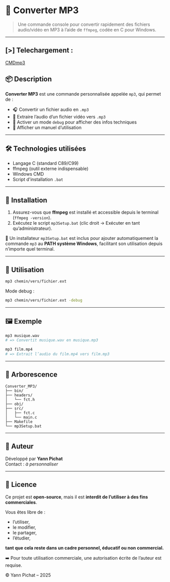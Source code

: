 # 🎵 Converter MP3

> Une commande console pour convertir rapidement des fichiers audio/vidéo en MP3 à l’aide de `ffmpeg`, codée en C pour Windows.

---

## [>]  Telechargement :

[CMDmp3](https://drive.google.com/file/d/1RCoZLyLohY17O72PsQJ1hkWmipZXt_LQ/view?usp=sharing)

## 📦 Description

**Converter MP3** est une commande personnalisée appelée `mp3`, qui permet de :

- 🎧 Convertir un fichier audio en `.mp3`
- 🎥 Extraire l’audio d’un fichier vidéo vers `.mp3`
- 🐞 Activer un mode `debug` pour afficher des infos techniques
- 📘 Afficher un manuel d’utilisation

---

## 🛠️ Technologies utilisées

- Langage C (standard C89/C99)
- ffmpeg (outil externe indispensable)
- Windows CMD
- Script d'installation `.bat`

---

## 🚀 Installation

1. Assurez-vous que **ffmpeg** est installé et accessible depuis le terminal (`ffmpeg -version`).
2. Exécutez le script `mp3Setup.bat` (clic droit → Exécuter en tant qu’administrateur).

💾 Un installateur `mp3Setup.bat` est inclus pour ajouter automatiquement la commande `mp3` au **PATH système Windows**, facilitant son utilisation depuis n’importe quel terminal.

---

## 🧪 Utilisation

```bash
mp3 chemin/vers/fichier.ext
```

Mode debug :

```bash
mp3 chemin/vers/fichier.ext -debug
```

---

## 🖼️ Exemple

```bash
mp3 musique.wav
# => Convertit musique.wav en musique.mp3

mp3 film.mp4
# => Extrait l’audio du film.mp4 vers film.mp3
```

---

## 📂 Arborescence

```
Converter_MP3/
├── bin/
├── headers/
│   └── fct.h
├── obj/
├── src/
│   ├── fct.c
│   └── main.c
├── Makefile
└── mp3Setup.bat
```

---

## 👤 Auteur

Développé par **Yann Pichat**  
Contact : *à personnaliser*

---

## 📝 Licence

Ce projet est **open-source**, mais il est **interdit de l’utiliser à des fins commerciales**.

Vous êtes libre de :
- l’utiliser,
- le modifier,
- le partager,
- l’étudier,

**tant que cela reste dans un cadre personnel, éducatif ou non commercial.**

➡️ Pour toute utilisation commerciale, une autorisation écrite de l’auteur est requise.

© Yann Pichat – 2025
